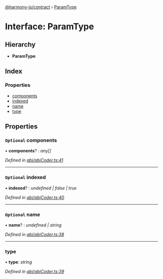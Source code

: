 [@harmony-js/contract](../globals.md) › [ParamType](paramtype.md)

# Interface: ParamType

## Hierarchy

* **ParamType**

## Index

### Properties

* [components](paramtype.md#optional-components)
* [indexed](paramtype.md#optional-indexed)
* [name](paramtype.md#optional-name)
* [type](paramtype.md#type)

## Properties

### `Optional` components

• **components**? : *any[]*

*Defined in [abi/abiCoder.ts:41](https://github.com/FireStack-Lab/Harmony-sdk-core/blob/ad01043/packages/harmony-contract/src/abi/abiCoder.ts#L41)*

___

### `Optional` indexed

• **indexed**? : *undefined | false | true*

*Defined in [abi/abiCoder.ts:40](https://github.com/FireStack-Lab/Harmony-sdk-core/blob/ad01043/packages/harmony-contract/src/abi/abiCoder.ts#L40)*

___

### `Optional` name

• **name**? : *undefined | string*

*Defined in [abi/abiCoder.ts:38](https://github.com/FireStack-Lab/Harmony-sdk-core/blob/ad01043/packages/harmony-contract/src/abi/abiCoder.ts#L38)*

___

###  type

• **type**: *string*

*Defined in [abi/abiCoder.ts:39](https://github.com/FireStack-Lab/Harmony-sdk-core/blob/ad01043/packages/harmony-contract/src/abi/abiCoder.ts#L39)*
